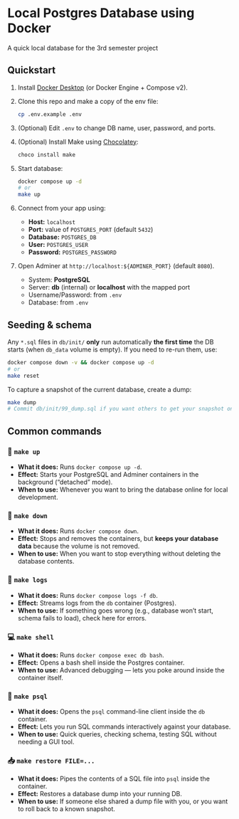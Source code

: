 # Local Postgres Database using Docker
A quick local database for the 3rd semester project
## Quickstart

1. Install [Docker Desktop](https://www.docker.com/products/docker-desktop/) (or Docker Engine + Compose v2).
2. Clone this repo and make a copy of the env file:
   ```bash
   cp .env.example .env
   ```
3. (Optional) Edit `.env` to change DB name, user, password, and ports.
4. (Optional) Install Make using [Chocolatey](https://chocolatey.org/install#install-step2):
   ```bash
   choco install make
   ```
5. Start database:
   ```bash
   docker compose up -d
   # or
   make up
   ```
6. Connect from your app using:
   - **Host:** `localhost`
   - **Port:** value of `POSTGRES_PORT` (default `5432`)
   - **Database:** `POSTGRES_DB`
   - **User:** `POSTGRES_USER`
   - **Password:** `POSTGRES_PASSWORD`

7. Open Adminer at `http://localhost:${ADMINER_PORT}` (default `8080`).
   - System: **PostgreSQL**
   - Server: **db** (internal) or **localhost** with the mapped port
   - Username/Password: from `.env`
   - Database: from `.env`

## Seeding & schema

Any `*.sql` files in `db/init/` **only** run automatically **the first time** the DB starts (when `db_data` volume is empty). If you need to re-run them, use:

```bash
docker compose down -v && docker compose up -d
# or
make reset
```

To capture a snapshot of the current database, create a dump:

```bash
make dump
# Commit db/init/99_dump.sql if you want others to get your snapshot on first run
```

## Common commands

### 🔼 `make up`
- **What it does:** Runs `docker compose up -d`.
- **Effect:** Starts your PostgreSQL and Adminer containers in the background (“detached” mode).
- **When to use:** Whenever you want to bring the database online for local development.

### 🔽 `make down`
- **What it does:** Runs `docker compose down`.
- **Effect:** Stops and removes the containers, but **keeps your database data** because the volume is not removed.
- **When to use:** When you want to stop everything without deleting the database contents.

### 📜 `make logs`
- **What it does:** Runs `docker compose logs -f db`.
- **Effect:** Streams logs from the `db` container (Postgres).
- **When to use:** If something goes wrong (e.g., database won’t start, schema fails to load), check here for errors.

### 💻 `make shell`
- **What it does:** Runs `docker compose exec db bash`.
- **Effect:** Opens a bash shell inside the Postgres container.
- **When to use:** Advanced debugging — lets you poke around inside the container itself.

### 🐘 `make psql`
- **What it does:** Opens the `psql` command-line client inside the `db` container.
- **Effect:** Lets you run SQL commands interactively against your database.
- **When to use:** Quick queries, checking schema, testing SQL without needing a GUI tool.

### 📥 `make restore FILE=...`
- **What it does:** Pipes the contents of a SQL file into `psql` inside the container.
- **Effect:** Restores a database dump into your running DB.
- **When to use:** If someone else shared a dump file with you, or you want to roll back to a known snapshot.

